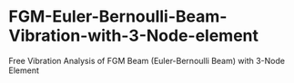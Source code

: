 # FGM-Euler-Bernoulli-Beam-Vibration-with-3-Node-element
Free Vibration Analysis of FGM Beam (Euler-Bernoulli Beam) with 3-Node Element
